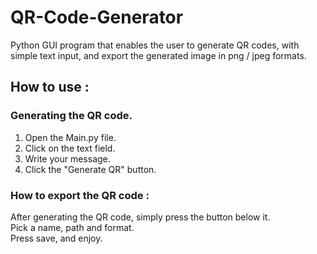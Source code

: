 # QR-Code-Generator
Python GUI program that enables the user to generate QR codes,
with simple text input, and export the generated image in png / jpeg formats.

## How to use :

### Generating the QR code.

1. Open the Main.py file.<br/>
2. Click on the text field.<br/>
3. Write your message.<br/>
4. Click the "Generate QR" button.

### How to export the QR code :

After generating the QR code, simply press the button below it.<br/>
Pick a name, path and format.<br/>
Press save, and enjoy.<br/>
